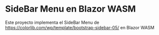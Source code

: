 # SideBar Menu en Blazor WASM

Este proyecto implementa el SideBar Menu de https://colorlib.com/wp/template/bootstrap-sidebar-05/ en Blazor WASM



